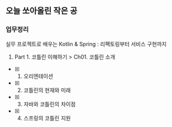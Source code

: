 ## 오늘 쏘아올린 작은 공

### 업무정리
실무 프로젝트로 배우는 Kotlin & Spring : 리팩토링부터 서비스 구현까지
1. Part 1. 코틀린 이해하기 > Ch01. 코틀린 소개
- [x] 01. 오리엔테이션
- [x] 02. 코틀린의 현재와 미래
- [x] 03. 자바와 코틀린의 차이점
- [x] 04. 스프링의 코틀린 지원